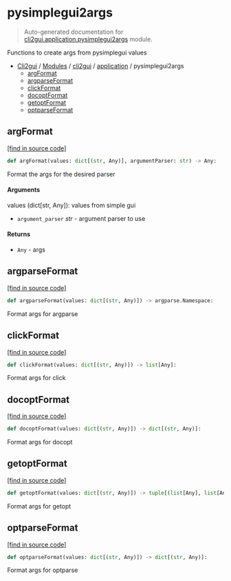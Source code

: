 # pysimplegui2args

> Auto-generated documentation for [cli2gui.application.pysimplegui2args](../../../cli2gui/application/pysimplegui2args.py) module.

Functions to create args from pysimplegui values

- [Cli2gui](../../README.md#cli2gui-index) / [Modules](../../README.md#cli2gui-modules) / [cli2gui](../index.md#cli2gui) / [application](index.md#application) / pysimplegui2args
    - [argFormat](#argformat)
    - [argparseFormat](#argparseformat)
    - [clickFormat](#clickformat)
    - [docoptFormat](#docoptformat)
    - [getoptFormat](#getoptformat)
    - [optparseFormat](#optparseformat)

## argFormat

[[find in source code]](../../../cli2gui/application/pysimplegui2args.py#L50)

```python
def argFormat(values: dict[(str, Any)], argumentParser: str) -> Any:
```

Format the args for the desired parser

#### Arguments

values (dict[str, Any]): values from simple gui
- `argument_parser` *str* - argument parser to use

#### Returns

- `Any` - args

## argparseFormat

[[find in source code]](../../../cli2gui/application/pysimplegui2args.py#L9)

```python
def argparseFormat(values: dict[(str, Any)]) -> argparse.Namespace:
```

Format args for argparse

## clickFormat

[[find in source code]](../../../cli2gui/application/pysimplegui2args.py#L41)

```python
def clickFormat(values: dict[(str, Any)]) -> list[Any]:
```

Format args for click

## docoptFormat

[[find in source code]](../../../cli2gui/application/pysimplegui2args.py#L34)

```python
def docoptFormat(values: dict[(str, Any)]) -> dict[(str, Any)]:
```

Format args for docopt

## getoptFormat

[[find in source code]](../../../cli2gui/application/pysimplegui2args.py#L30)

```python
def getoptFormat(values: dict[(str, Any)]) -> tuple[(list[Any], list[Any])]:
```

Format args for getopt

## optparseFormat

[[find in source code]](../../../cli2gui/application/pysimplegui2args.py#L22)

```python
def optparseFormat(values: dict[(str, Any)]) -> dict[(str, Any)]:
```

Format args for optparse
